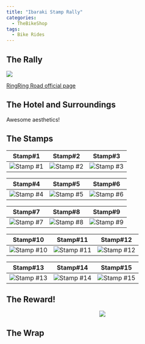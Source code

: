 ```yaml
---
title: "Ibaraki Stamp Rally"
categories:
  - TheBikeShop
tags:
  - Bike Rides
---
```


## The Rally
![](https://user-images.githubusercontent.com/63577744/110628712-b2f82480-81e6-11eb-9aaf-e691e6259e93.JPG)

[RingRing Road official page](https://www.ringringroad.com/english/square/)

## The Hotel and Surroundings
Awesome aesthetics!

## The Stamps

| Stamp#1 | Stamp#2 | Stamp#3 |
|:-:|:-:|:-:|
| ![Stamp #1](https://user-images.githubusercontent.com/63577744/110466552-406d4300-8119-11eb-8b20-17e710275e1d.PNG) | ![Stamp #2](https://user-images.githubusercontent.com/63577744/110467211-149e8d00-811a-11eb-9fb4-91a59ec50ffd.PNG) | ![Stamp #3](https://user-images.githubusercontent.com/63577744/110467255-25e79980-811a-11eb-9af5-5ff65bcc542a.PNG)

| Stamp#4 | Stamp#5 | Stamp#6 |
|:-:|:-:|:-:|
| ![Stamp #4](https://user-images.githubusercontent.com/63577744/110467309-34ce4c00-811a-11eb-9ddd-628e27ff75e6.PNG)| ![Stamp #5](https://user-images.githubusercontent.com/63577744/110467455-62b39080-811a-11eb-8053-4fb5e97f1086.PNG)| ![Stamp #6](https://user-images.githubusercontent.com/63577744/110467525-7b23ab00-811a-11eb-9e78-1f5eb0b0c22f.PNG)

| Stamp#7 | Stamp#8 | Stamp#9 |
|:-:|:-:|:-:|
|![Stamp #7](https://user-images.githubusercontent.com/63577744/110467575-8971c700-811a-11eb-83c4-d461fa51cd99.PNG)|![Stamp #8](https://user-images.githubusercontent.com/63577744/110467784-c63dbe00-811a-11eb-9eb2-8c5ebcfe1d25.PNG)|![Stamp #9](https://user-images.githubusercontent.com/63577744/110623664-817c5a80-81e0-11eb-9d1d-5d14b28615c4.jpg)

| Stamp#10 | Stamp#11 | Stamp#12 |
|:-:|:-:|:-:|
| ![Stamp #10](https://user-images.githubusercontent.com/63577744/110467845-d786ca80-811a-11eb-860b-291765174d01.PNG)| ![Stamp #11](https://user-images.githubusercontent.com/63577744/110467901-eb323100-811a-11eb-8a5e-cec038b2691c.PNG)| ![Stamp #12](https://user-images.githubusercontent.com/63577744/110467953-fb4a1080-811a-11eb-8c77-123055f8be4c.PNG)

| Stamp#13 | Stamp#14 | Stamp#15 |
|:-:|:-:|:-:|
| ![Stamp #13](https://user-images.githubusercontent.com/63577744/110468011-0e5ce080-811b-11eb-88a6-39714032739b.PNG)| ![Stamp #14](https://user-images.githubusercontent.com/63577744/110468062-1ddc2980-811b-11eb-8679-383a16b02f93.PNG)| ![Stamp #15](https://user-images.githubusercontent.com/63577744/110468123-377d7100-811b-11eb-9e84-ffb86f098b6e.PNG)

## The Reward!
<p align="center">
  <img src="https://user-images.githubusercontent.com/63577744/110336351-20317b80-8068-11eb-8cc6-524610afcd01.png">
</p>

## The Wrap